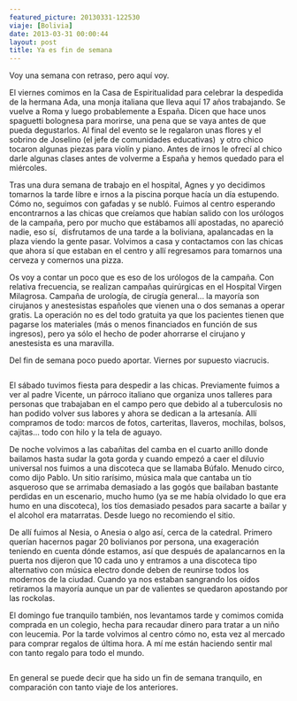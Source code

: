 ```yaml
---
featured_picture: 20130331-122530
viaje: [Bolivia]
date: 2013-03-31 00:00:44
layout: post
title: Ya es fin de semana
---
```

Voy una semana con retraso, pero aquí voy.

El viernes comimos en la Casa de Espiritualidad para celebrar la despedida de la hermana Ada, una monja italiana que lleva aquí 17 años trabajando. Se vuelve a Roma y luego probablemente a España. Dicen que hace unos spaguetti bolognesa para morirse, una pena que se vaya antes de que pueda degustarlos. Al final del evento se le regalaron unas flores y el sobrino de Joselino (el jefe de comunidades educativas)  y otro chico tocaron algunas piezas para violín y piano. Antes de irnos le ofrecí al chico darle algunas clases antes de volverme a España y hemos quedado para el miércoles.

Tras una dura semana de trabajo en el hospital, Agnes y yo decidimos tomarnos la tarde libre e irnos a la piscina porque hacía un día estupendo. Cómo no, seguimos con gafadas y se nubló. Fuimos al centro esperando encontrarnos a las chicas que creíamos que habían salido con los urólogos de la campaña, pero por mucho que estábamos allí apostadas, no apareció nadie, eso sí,  disfrutamos de una tarde a la boliviana, apalancadas en la plaza viendo la gente pasar. Volvimos a casa y contactamos con las chicas que ahora sí que estaban en el centro y allí regresamos para tomarnos una cerveza y comernos una pizza.

Os voy a contar un poco que es eso de los urólogos de la campaña. Con relativa frecuencia, se realizan campañas quirúrgicas en el Hospital Virgen Milagrosa. Campaña de urología, de cirugía general... la mayoría son cirujanos y anestesistas españoles que vienen una o dos semanas a operar gratis. La operación no es del todo gratuita ya que los pacientes tienen que pagarse los materiales (más o menos financiados en función de sus ingresos), pero ya sólo el hecho de poder ahorrarse el cirujano y anestesista es una maravilla.

Del fin de semana poco puedo aportar. Viernes por supuesto viacrucis.

<img src="https://lh3.ggpht.com/_-CCYC-BIyc--XyfLf8qcjuqBBbN-b572Tg5OYA1M56nUhS1xyWOsyDFXlqP18HQiTcSVAw-yjTnfLw8lEDe" alt="" data-key="160154">

El sábado tuvimos fiesta para despedir a las chicas. Previamente fuimos a ver al padre Vicente, un párroco italiano que organiza unos talleres para personas que trabajaban en el campo pero que debido al a tuberculosis no han podido volver sus labores y ahora se dedican a la artesanía. Allí compramos de todo: marcos de fotos, carteritas, llaveros, mochilas, bolsos, cajitas... todo con hilo y la tela de aguayo.

De noche volvimos a las cabañitas del camba en el cuarto anillo donde bailamos hasta sudar la gota gorda y cuando empezó a caer el diluvio universal nos fuimos a una discoteca que se llamaba Búfalo. Menudo circo, como dijo Pablo. Un sitio rarísimo, música mala que cantaba un tío asqueroso que se arrimaba demasiado a las gogós que bailaban bastante perdidas en un escenario, mucho humo (ya se me había olvidado lo que era humo en una discoteca), los tíos demasiado pesados para sacarte a bailar y el alcohol era matarratas. Desde luego no recomiendo el sitio.

De allí fuimos al Nesia, o Anesia o algo así, cerca de la catedral. Primero querían hacernos pagar 20 bolivianos por persona, una exageración teniendo en cuenta dónde estamos, así que después de apalancarnos en la puerta nos dijeron que 10 cada uno y entramos a una discoteca tipo alternativo con música electro donde deben de reunirse todos los modernos de la ciudad. Cuando ya nos estaban sangrando los oídos retiramos la mayoría aunque un par de valientes se quedaron apostando por las rockolas.

El domingo fue tranquilo también, nos levantamos tarde y comimos comida comprada en un colegio, hecha para recaudar dinero para tratar a un niño con leucemia. Por la tarde volvimos al centro cómo no, esta vez al mercado para comprar regalos de última hora. A mí me están haciendo sentir mal con tanto regalo para todo el mundo.

<img src="https://lh4.ggpht.com/yYGjX_zGjP2TeAX_VRaiaI5kFPwnLrKUmt7j11jSaaxO1OcGvipoDwDKRhc_nFcumCe4hYUMiGJh0T_ARNp6" alt="" data-key="160159">

En general se puede decir que ha sido un fin de semana tranquilo, en comparación con tanto viaje de los anteriores.